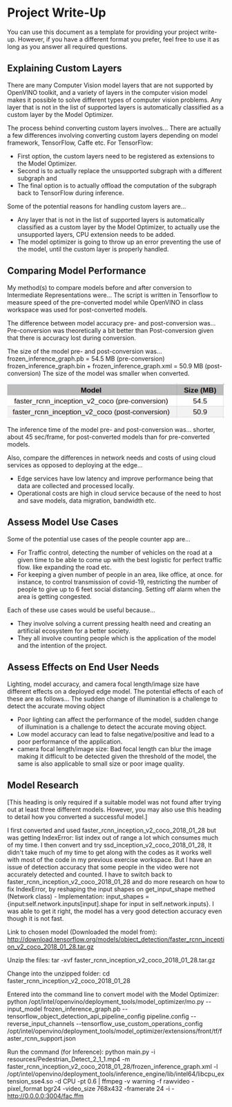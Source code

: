 # Project Write-Up

You can use this document as a template for providing your project write-up. However, if you
have a different format you prefer, feel free to use it as long as you answer all required
questions.

## Explaining Custom Layers

There are many Computer Vision model layers that are not supported by OpenVINO toolkit, and a variety of layers in the computer vision model makes it possible to solve different types of computer vision problems. Any layer that is not in the list of supported layers is automatically classified as a custom layer by the Model Optimizer.

The process behind converting custom layers involves...
There are actually a few differences involving converting custom layers depending on model framework, TensorFlow, Caffe etc. 
For TensorFlow:
- First option, the custom layers need to be registered as extensions to the Model Optimizer. 
- Second is to actually replace the unsupported subgraph with a different subgraph and 
- The final option is to actually offload the computation of the subgraph back to TensorFlow during inference.

Some of the potential reasons for handling custom layers are...
- Any layer that is not in the list of supported layers is automatically classified as a custom layer by the Model Optimizer, to actually use the unsupported layers, CPU extension needs to be added.
- The model optimizer is going to throw up an error preventing the use of the model, until the custom layer is properly handled.


## Comparing Model Performance

My method(s) to compare models before and after conversion to Intermediate Representations
were...
The script is written in Tensorflow to measure speed of the pre-converted model while OpenVINO in class workspace was used for post-converted models.

The difference between model accuracy pre- and post-conversion was...
Pre-conversion was theoretically a bit better than Post-conversion given that there is accuracy lost during conversion.

The size of the model pre- and post-conversion was...
frozen_inference_graph.pb = 54.5 MB (pre-conversion)
frozen_inference_graph.bin + frozen_inference_graph.xml = 50.9 MB (post-conversion)
The size of the model was smaller when converted.

![model-size](./images/model-size.jpg)

The inference time of the model pre- and post-conversion was...
shorter, about 45 sec/frame, for post-converted models than for pre-converted models.

Also, compare the differences in network needs and costs of using cloud services as opposed to deploying at the edge...
- Edge services have low latency and improve performance being that data are collected and processed locally.
- Operational costs are high in cloud service because of the need to host and save models, data migration, bandwidth etc.


## Assess Model Use Cases

Some of the potential use cases of the people counter app are...
- For Traffic control, detecting the number of vehicles on the road at a given time to be able to come up with the best logistic for perfect 
traffic flow. like expanding the road etc.
- For keeping a given number of people in an area, like office, at once. for instance, to control transmission of covid-19, restricting the number of people to give up to 6 feet social distancing. Setting off alarm when the area is getting congested.

Each of these use cases would be useful because...
- They involve solving a current pressing health need and creating an artificial ecosystem for a better society.
- They all involve counting people which is the application of the model and the intention of the project.

## Assess Effects on End User Needs

Lighting, model accuracy, and camera focal length/image size have different effects on a
deployed edge model. The potential effects of each of these are as follows...
The sudden change of illumination is a challenge to detect the accurate moving object
- Poor lighting can affect the performance of the model, sudden change of illumination is a challenge to detect the accurate moving object.
- Low model accuracy can lead to false negative/positive and lead to a poor performance of the application.
- camera focal length/image size: Bad focal length can blur the image making it difficult to be detected given the threshold of the model, the same is also applicable to small size or poor image quality.

## Model Research

[This heading is only required if a suitable model was not found after trying out at least three
different models. However, you may also use this heading to detail how you converted 
a successful model.]

I first converted and used faster_rcnn_inception_v2_coco_2018_01_28 but was getting IndexError: list index out of range a lot which consumes much of my time. I then convert and try ssd_inception_v2_coco_2018_01_28, It didn't take much of my time to get along with the codes as it works well with most of the code in my previous exercise workspace. But I have an issue of detection accuracy that some people in the video were not accurately detected and counted. I have to switch back to faster_rcnn_inception_v2_coco_2018_01_28 and do more research on how to fix IndexError, by reshaping the input shapes on get_input_shape methed (Network class) - Implementation: input_shapes = {input:self.network.inputs[input].shape for input in self.network.inputs}. I was able to get it right, the model has a very good detection accuracy even though it is not fast.


Link to chosen model (Downloaded the model from):
http://download.tensorflow.org/models/object_detection/faster_rcnn_inception_v2_coco_2018_01_28.tar.gz

Unzip the files:
tar -xvf faster_rcnn_inception_v2_coco_2018_01_28.tar.gz

Change into the unzipped folder:
cd faster_rcnn_inception_v2_coco_2018_01_28

Entered into the command line to convert model with the Model Optimizer:
python /opt/intel/openvino/deployment_tools/model_optimizer/mo.py --input_model frozen_inference_graph.pb --tensorflow_object_detection_api_pipeline_config pipeline.config --reverse_input_channels --tensorflow_use_custom_operations_config /opt/intel/openvino/deployment_tools/model_optimizer/extensions/front/tf/faster_rcnn_support.json

Run the command (for Inference):
python main.py -i resources/Pedestrian_Detect_2_1_1.mp4 -m faster_rcnn_inception_v2_coco_2018_01_28/frozen_inference_graph.xml -l /opt/intel/openvino/deployment_tools/inference_engine/lib/intel64/libcpu_extension_sse4.so -d CPU -pt 0.6 | ffmpeg -v warning -f rawvideo -pixel_format bgr24 -video_size 768x432 -framerate 24 -i - http://0.0.0.0:3004/fac.ffm


